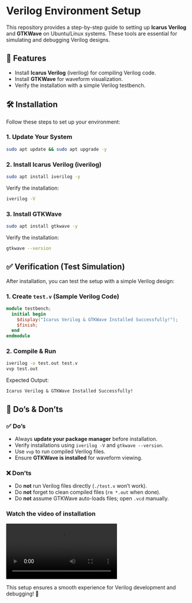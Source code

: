 # Verilog Environment Setup

This repository provides a step-by-step guide to setting up **Icarus Verilog** and **GTKWave** on Ubuntu/Linux systems. These tools are essential for simulating and debugging Verilog designs.

## 📌 Features
- Install **Icarus Verilog** (iverilog) for compiling Verilog code.
- Install **GTKWave** for waveform visualization.
- Verify the installation with a simple Verilog testbench.

## 🛠 Installation
Follow these steps to set up your environment:

### **1. Update Your System**
```sh
sudo apt update && sudo apt upgrade -y
```

### **2. Install Icarus Verilog (iverilog)**
```sh
sudo apt install iverilog -y
```
Verify the installation:
```sh
iverilog -V
```

### **3. Install GTKWave**
```sh
sudo apt install gtkwave -y
```
Verify the installation:
```sh
gtkwave --version
```

## ✅ Verification (Test Simulation)
After installation, you can test the setup with a simple Verilog design:

### **1. Create `test.v` (Sample Verilog Code)**
```verilog
module testbench;
  initial begin
    $display("Icarus Verilog & GTKWave Installed Successfully!");
    $finish;
  end
endmodule
```

### **2. Compile & Run**
```sh
iverilog -o test.out test.v
vvp test.out
```
Expected Output:
```
Icarus Verilog & GTKWave Installed Successfully!
```

## 🚀 Do’s & Don’ts
### ✅ **Do’s**
- Always **update your package manager** before installation.
- Verify installations using `iverilog -V` and `gtkwave --version`.
- Use `vvp` to run compiled Verilog files.
- Ensure **GTKWave is installed** for waveform viewing.

### ❌ **Don’ts**
- Do **not** run Verilog files directly (`./test.v` won’t work).
- Do **not** forget to clean compiled files (`rm *.out` when done).
- Do **not** assume GTKWave auto-loads files; open `.vcd` manually.

### Watch the video of installation 
![Installtion steps](Installation_steps.webm)


This setup ensures a smooth experience for Verilog development and debugging! 🚀
